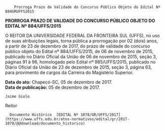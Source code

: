         Prorroga Prazo de Validade do Concurso Público Objeto do Edital Nº 884GRUFFS2015  

**PRORROGA PRAZO DE VALIDADE DO CONCURSO PÚBLICO OBJETO DO EDITAL Nº 884/UFFS/2015**

  

 O REITOR DA UNIVERSIDADE FEDERAL DA FRONTEIRA SUL (UFFS), no uso de suas atribuições legais, torna pública a prorrogação por 02 (dois) anos, a partir de 23 de dezembro de 2017, do prazo de validade do concurso público objeto do Edital nº 884/UFFS/2015, de 06 de novembro de 2015, publicado no Diário Oficial da União de 06 de novembro de 2015, seção 3, páginas 91 à 96, homologado pelo Edital nº 985/UFFS/2015, publicado no Diário Oficial da União de 23 de dezembro de 2015, seção 3, página 63, para provimento de cargos da Carreira do Magistério Superior.

   **Data do ato:** Chapecó-SC, 05 de dezembro de 2017.   
 **Data de publicação:**  05 de dezembro de 2017. 

    Jaime Giolo   
 Reitor 

      Documento Histórico  [EDITAL Nº 1078/GR/UFFS/2017](https://www.uffs.edu.br/atos-normativos/edital/gr/2017-1078/@@download/documento_historico)     
      